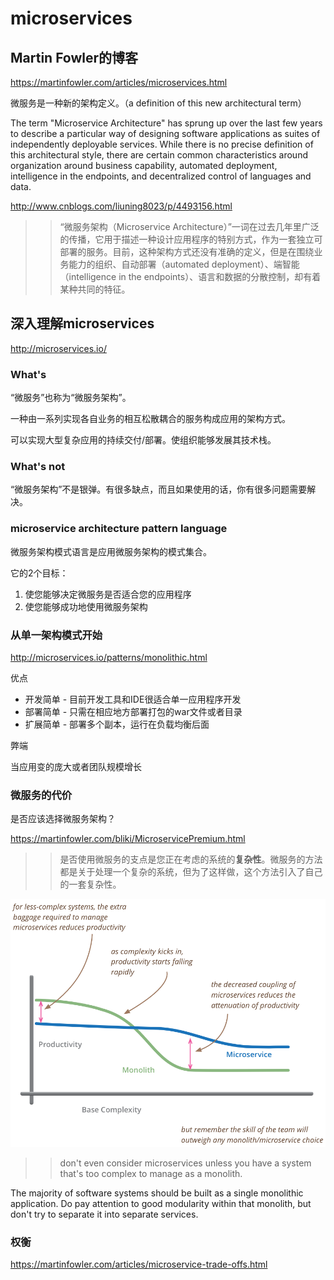 # microservices

## Martin Fowler的博客

https://martinfowler.com/articles/microservices.html

微服务是一种新的架构定义。（a definition of this new architectural term）

The term "Microservice Architecture" has sprung up over the last few years to describe a particular way of designing software applications as suites of independently deployable services. While there is no precise definition of this architectural style, there are certain common characteristics around organization around business capability, automated deployment, intelligence in the endpoints, and decentralized control of languages and data.

http://www.cnblogs.com/liuning8023/p/4493156.html

>> “微服务架构（Microservice Architecture）”一词在过去几年里广泛的传播，它用于描述一种设计应用程序的特别方式，作为一套独立可部署的服务。目前，这种架构方式还没有准确的定义，但是在围绕业务能力的组织、自动部署（automated deployment）、端智能（intelligence in the endpoints）、语言和数据的分散控制，却有着某种共同的特征。

## 深入理解microservices

http://microservices.io/

### What's

“微服务”也称为“微服务架构”。

一种由一系列实现各自业务的相互松散耦合的服务构成应用的架构方式。

可以实现大型复杂应用的持续交付/部署。使组织能够发展其技术栈。

### What's not

“微服务架构”不是银弹。有很多缺点，而且如果使用的话，你有很多问题需要解决。

### microservice architecture pattern language

微服务架构模式语言是应用微服务架构的模式集合。

它的2个目标：

1. 使您能够决定微服务是否适合您的应用程序
2. 使您能够成功地使用微服务架构

### 从单一架构模式开始

http://microservices.io/patterns/monolithic.html

优点

* 开发简单 - 目前开发工具和IDE很适合单一应用程序开发
* 部署简单 - 只需在相应地方部署打包的war文件或者目录
* 扩展简单 -  部署多个副本，运行在负载均衡后面

弊端

当应用变的庞大或者团队规模增长


### 微服务的代价

是否应该选择微服务架构？

https://martinfowler.com/bliki/MicroservicePremium.html

>> 是否使用微服务的支点是您正在考虑的系统的**复杂性**。微服务的方法都是关于处理一个复杂的系统，但为了这样做，这个方法引入了自己的一套复杂性。

![productivity-complexity](/images/productivity-complexity.png)

>> don't even consider microservices unless you have a system that's too complex to manage as a monolith.

The majority of software systems should be built as a single monolithic application. Do pay attention to good modularity within that monolith, but don't try to separate it into separate services.

### 权衡

https://martinfowler.com/articles/microservice-trade-offs.html